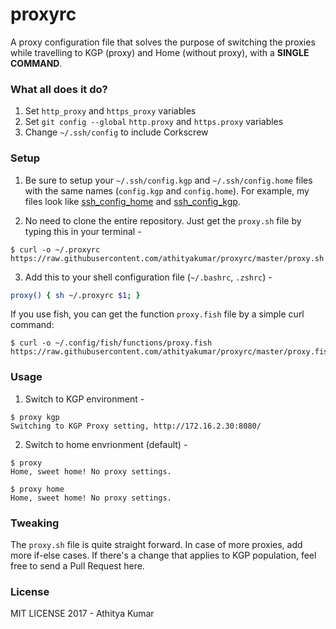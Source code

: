 # proxyrc

A proxy configuration file that solves the purpose of switching the proxies while travelling to KGP (proxy) and Home (without proxy), with a **SINGLE COMMAND**.

### What all does it do?

1. Set `http_proxy` and `https_proxy` variables
2. Set `git config --global` `http.proxy` and `https.proxy` variables
3. Change `~/.ssh/config` to include Corkscrew

### Setup

1. Be sure to setup your `~/.ssh/config.kgp` and `~/.ssh/config.home` files with the same names (`config.kgp` and `config.home`). For example, my files look like [ssh_config_home](ssh_config_home) and [ssh_config_kgp](ssh_config_kgp).

2. No need to clone the entire repository. Just get the `proxy.sh` file by typing this in your terminal -

 ```console
$ curl -o ~/.proxyrc https://raw.githubusercontent.com/athityakumar/proxyrc/master/proxy.sh
```

3. Add this to your shell configuration file (`~/.bashrc`, `.zshrc`) -

 ```sh
proxy() { sh ~/.proxyrc $1; }
```

 If you use fish, you can get the function `proxy.fish` file by a simple curl command:
 ```console
$ curl -o ~/.config/fish/functions/proxy.fish https://raw.githubusercontent.com/athityakumar/proxyrc/master/proxy.fish
```

### Usage

1. Switch to KGP environment -

```console
$ proxy kgp
Switching to KGP Proxy setting, http://172.16.2.30:8080/
```

2. Switch to home envrionment (default) -

```console
$ proxy
Home, sweet home! No proxy settings.
```

```console
$ proxy home
Home, sweet home! No proxy settings.
```

### Tweaking

The `proxy.sh` file is quite straight forward. In case of more proxies, add more if-else cases. If there's a change that applies to KGP population, feel free to send a Pull Request here.

### License

MIT LICENSE 2017 - Athitya Kumar
